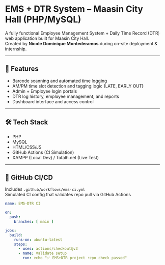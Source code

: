# EMS + DTR System – Maasin City Hall (PHP/MySQL)

A fully functional Employee Management System + Daily Time Record (DTR) web application built for Maasin City Hall.  
Created by **Nicole Dominique Montederamos** during on-site deployment & internship.

---

## 🧠 Features

- Barcode scanning and automated time logging
- AM/PM time slot detection and tagging logic (LATE, EARLY OUT)
- Admin + Employee login portals
- DTR log history, employee management, and reports
- Dashboard interface and access control

---

## 🛠 Tech Stack

- PHP
- MySQL
- HTML/CSS/JS
- GitHub Actions (CI Simulation)
- XAMPP (Local Dev) / Totalh.net (Live Test)

---

## 🚦 GitHub CI/CD

Includes `.github/workflows/ems-ci.yml`  
Simulated CI config that validates repo pull via GitHub Actions

```yaml
name: EMS-DTR CI

on:
  push:
    branches: [ main ]

jobs:
  build:
    runs-on: ubuntu-latest
    steps:
      - uses: actions/checkout@v3
      - name: Validate setup
        run: echo "✅ EMS+DTR project repo check passed"

